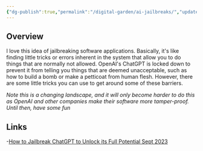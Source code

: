 ```yaml
---
{"dg-publish":true,"permalink":"/digital-garden/ai-jailbreaks/","updated":"2023-12-06T16:45:29.000-07:00"}
---
```


## Overview
I love this idea of jailbreaking software applications. Basically, it's like finding little tricks or errors inherent in the system that allow you to do things that are normally not allowed. OpenAI's ChatGPT is locked down to prevent it from telling you things that are deemed unacceptable, such as how to build a bomb or make a petticoat from human flesh. However, there are some little tricks you can use to get around some of these barriers. 

*Note this is a changing landscape, and it will only become harder to do this as OpenAI and other companies make their software more tamper-proof. Until then, have some fun*

## Links
-[How to Jailbreak ChatGPT to Unlock its Full Potential Sept 2023](https://approachableai.com/how-to-jailbreak-chatgpt/)

